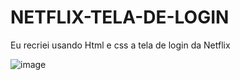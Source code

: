 # NETFLIX-TELA-DE-LOGIN
Eu recriei usando Html e css a tela de login da Netflix


![image](https://user-images.githubusercontent.com/80071063/163226872-e6af60a8-c796-40e6-97e1-533fc71c8c71.png)

